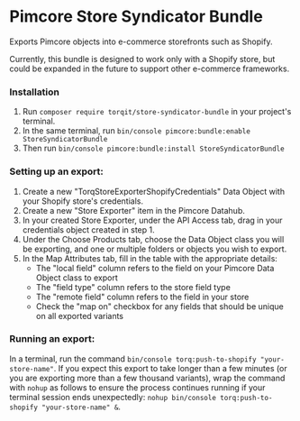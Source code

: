 # Pimcore Store Syndicator Bundle

Exports Pimcore objects into e-commerce storefronts such as Shopify.

Currently, this bundle is designed to work only with a Shopify store, but could be expanded in the future to support other e-commerce frameworks.

### Installation

1. Run `composer require torqit/store-syndicator-bundle` in your project's terminal. 
2. In the same terminal, run `bin/console pimcore:bundle:enable StoreSyndicatorBundle` 
3. Then run `bin/console pimcore:bundle:install StoreSyndicatorBundle`

### Setting up an export:

1. Create a new "TorqStoreExporterShopifyCredentials" Data Object with your Shopify store's credentials.
2. Create a new "Store Exporter" item in the Pimcore Datahub.
3. In your created Store Exporter, under the API Access tab, drag in your credentials object created in step 1.
4. Under the Choose Products tab, choose the Data Object class you will be exporting, and one or multiple folders or objects you wish to export.
5. In the Map Attributes tab, fill in the table with the appropriate details:
   - The "local field" column refers to the field on your Pimcore Data Object class to export
   - The "field type" column refers to the store field type
   - The "remote field" column refers to the field in your store
   - Check the "map on" checkbox for any fields that should be unique on all exported variants

### Running an export:

In a terminal, run the command `bin/console torq:push-to-shopify "your-store-name"`. If you expect this export to take longer than a few minutes (or you are exporting more than a few thousand variants), wrap the command with `nohup` as follows to ensure the process continues running if your terminal session ends unexpectedly: `nohup bin/console torq:push-to-shopify "your-store-name" &`.
